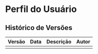 # Perfil do Usuário

## Histórico de Versões

| Versão | Data       | Descrição                                              | Autor                    |
|--------|------------|--------------------------------------------------------|--------------------------|
|        |            |                                                        |                          |
